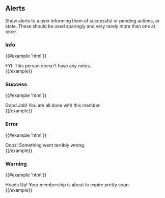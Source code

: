 ## Alerts

Show alerts to a user informing them of successful or pending actions, or state. These should be used sparingly and very rarely more than one at once.

### Info

{{#example 'html'}}
<div class="alert alert-info"><i class="alert-icon fa-regular fa-circle-info"></i><span class="alert-title">FYI.</span> This person doesn't have any notes.</div>
{{/example}}

### Success

{{#example 'html'}}
<div class="alert alert-success"><i class="alert-icon fa-regular fa-circle-check"></i><span class="alert-title">Good Job!</span> You are all done with this member.</div>
{{/example}}

### Error

{{#example 'html'}}
<div class="alert alert-error"><i class="alert-icon fa-regular fa-circle-xmark"></i><span class="alert-title">Oops!</span> Something went terribly wrong.</div>
{{/example}}

### Warning

{{#example 'html'}}
<div class="alert alert-warning"><i class="alert-icon fa-regular fa-triangle-exclamation"></i><span class="alert-title">Heads Up!</span> Your membership is about to expire pretty soon.</div>
{{/example}}
